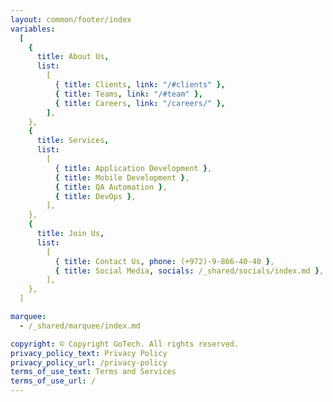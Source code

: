 ```yaml
---
layout: common/footer/index
variables:
  [
    {
      title: About Us,
      list:
        [
          { title: Clients, link: "/#clients" },
          { title: Teams, link: "/#team" },
          { title: Careers, link: "/careers/" },
        ],
    },
    {
      title: Services,
      list:
        [
          { title: Application Development },
          { title: Mobile Development },
          { title: QA Automation },
          { title: DevOps },
        ],
    },
    {
      title: Join Us,
      list:
        [
          { title: Contact Us, phone: (+972)-9-866-40-40 },
          { title: Social Media, socials: /_shared/socials/index.md },
        ],
    },
  ]

marquee:
  - /_shared/marquee/index.md

copyright: © Copyright GoTech. All rights reserved.
privacy_policy_text: Privacy Policy
privacy_policy_url: /privacy-policy
terms_of_use_text: Terms and Services
terms_of_use_url: /
---
```

